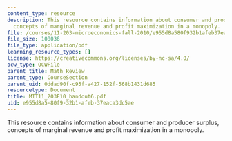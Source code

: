 ```yaml
---
content_type: resource
description: This resource contains information about consumer and producer surplus,
  concepts of marginal revenue and profit maximization in a monopoly.
file: /courses/11-203-microeconomics-fall-2010/e955d8a580f932b1afeb37eaca3dc5ae_MIT11_203F10_handout6.pdf
file_size: 108036
file_type: application/pdf
learning_resource_types: []
license: https://creativecommons.org/licenses/by-nc-sa/4.0/
ocw_type: OCWFile
parent_title: Math Review
parent_type: CourseSection
parent_uid: 0ddad90f-c95f-a427-152f-568b1431d685
resourcetype: Document
title: MIT11_203F10_handout6.pdf
uid: e955d8a5-80f9-32b1-afeb-37eaca3dc5ae
---
```

This resource contains information about consumer and producer surplus, concepts of marginal revenue and profit maximization in a monopoly.
